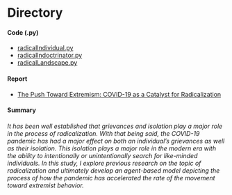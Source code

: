 # Directory

#### Code (.py)
- [radicalIndividual.py](https://github.com/brownlk99/Research-and-Projects/blob/main/COVID-19%20as%20a%20Catalyst%20for%20Radicalization/radicalIndividual.py)
- [radicalIndoctrinator.py](https://github.com/brownlk99/Research-and-Projects/blob/main/COVID-19%20as%20a%20Catalyst%20for%20Radicalization/radicalIndoctrinator.py)
- [radicalLandscape.py](https://github.com/brownlk99/Research-and-Projects/blob/main/COVID-19%20as%20a%20Catalyst%20for%20Radicalization/radicalLandscape.py)

#### Report
- [The Push Toward Extremism: COVID-19 as a Catalyst for Radicalization](https://github.com/brownlk99/Research-and-Projects/blob/main/COVID-19%20as%20a%20Catalyst%20for%20Radicalization/X497%20-%20The%20Push%20Toward%20Extremism_%20COVID-19%20as%20a%20Catalyst%20for%20Radicalization.pdf)

#### Summary
###### It has been well established that grievances and isolation play a major role in the process of radicalization. With that being said, the COVID-19 pandemic has had a major effect on both an individual’s grievances as well as their isolation. This isolation plays a major role in the modern era with the ability to intentionally or unintentionally search for like-minded individuals. In this study, I explore previous research on the topic of radicalization and ultimately develop an agent-based model depicting the process of how the pandemic has accelerated the rate of the movement toward extremist behavior.
